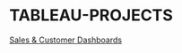 # TABLEAU-PROJECTS

[Sales & Customer Dashboards](https://public.tableau.com/app/profile/yashwanth.vijayaragavan/viz/SalesCustomerDashboardsDynamic_17277925240020/CustomerDashboard)
